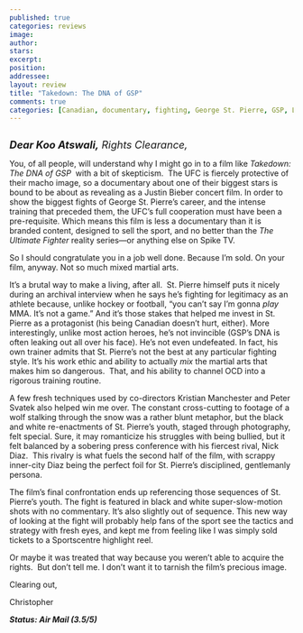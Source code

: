 ```yaml
---
published: true
categories: reviews
image:
author: 
stars: 
excerpt: 
position: 
addressee: 
layout: review
title: "Takedown: The DNA of GSP"
comments: true
categories: [Canadian, documentary, fighting, George St. Pierre, GSP, Letters, mixed martial arts, MMA, UFC]
---
```

<div><p><span class="full-image-block ssNonEditable"><span><a href="/letters/2014/2/21/takedown-the-dna-of-gsp.html"><img src="http://static.squarespace.com/static/5005f6bcc4aa41161b33e89e/5329cf1fe4b07c068ebf74de/5329cf1fe4b07c068ebf796a/1392989626487/Takedown.jpg" alt="" /></a></span></span></p>
<p><em style="font-size:130%;"><strong>Dear Koo Atswali,</strong> Rights Clearance,</em></p>
<p>You, of all people, will understand why I might go in to a film like <em>Takedown: The DNA of GSP</em> &nbsp;with a bit of skepticism. &nbsp;The UFC is fiercely protective of their macho image, so a documentary about one of their biggest stars is bound to be about as revealing as a Justin Bieber concert film. In order to show the biggest fights of George St. Pierre&rsquo;s career, and the intense training that preceded them, the UFC&rsquo;s full cooperation must have been a pre-requisite. Which means this film is less a documentary than it is branded content, designed to sell the sport, and no better than the <em>The Ultimate Fighter</em> reality series&mdash;or anything else on Spike TV. &nbsp;</p>
<p>So I should congratulate you in a job well done. Because I&rsquo;m sold. On your film, anyway. Not so much mixed martial arts.</p>
<p>It&rsquo;s a brutal way to make a living, after all.&nbsp; St. Pierre himself puts it nicely during an archival interview when he says he&rsquo;s fighting for legitimacy as an athlete because, unlike hockey or football, &ldquo;you can&rsquo;t say I&rsquo;m gonna <em>play</em> MMA. It&rsquo;s not a game.&rdquo; And it&rsquo;s those stakes that helped me invest in St. Pierre as a protagonist (his being Canadian doesn&rsquo;t hurt, either). More interestingly, unlike most action heroes, he&rsquo;s not invincible (GSP&rsquo;s DNA is often leaking out all over his face). He&rsquo;s not even undefeated. In fact, his own trainer admits that St. Pierre&rsquo;s not the best at any particular fighting style. It&rsquo;s his work ethic and ability to actually <em>mix</em> the martial arts that makes him so dangerous.&nbsp; That, and his ability to channel OCD into a rigorous training routine.</p>
<p>A few fresh techniques used by co-directors Kristian Manchester and Peter Svatek also helped win me over. The constant cross-cutting to footage of a wolf stalking through the snow was a rather blunt metaphor, but the black and white re-enactments of St. Pierre&rsquo;s youth, staged through photography, felt special. Sure, it may romanticize his struggles with being bullied, but it felt balanced by a sobering press conference with his fiercest rival, Nick Diaz.&nbsp; This rivalry is what fuels the second half of the film, with scrappy inner-city Diaz being the perfect foil for St. Pierre&rsquo;s disciplined, gentlemanly persona.</p>
<p>The film&rsquo;s final confrontation ends up referencing those sequences of St. Pierre&rsquo;s youth. The fight is featured in black and white super-slow-motion shots with no commentary. It&rsquo;s also slightly out of sequence. This new way of looking at the fight will probably help fans of the sport see the tactics and strategy with fresh eyes, and kept me from feeling like I was simply sold tickets to a Sportscentre highlight reel.</p>
<p>Or maybe it was treated that way because you weren&rsquo;t able to acquire the rights.&nbsp; But don&rsquo;t tell me. I don&rsquo;t want it to tarnish the film&rsquo;s precious image.</p>
<p>Clearing out,</p>
<p>Christopher</p>
<p><strong><em>Status: Air Mail (3.5/5)</em></strong></p></div>

